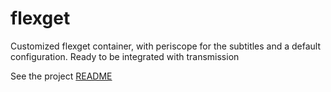 flexget
====

Customized flexget container, with periscope for the subtitles and a default configuration. Ready to be integrated with transmission

See the project [README](https://github.com/kpacha/flexget-docker)